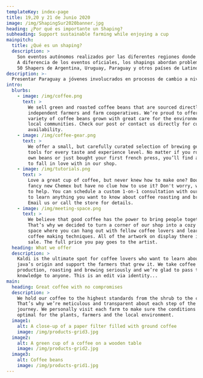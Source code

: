 ```yaml
---
templateKey: index-page
title: 19,20 y 21 de Junio 2020
image: /img/ShapingSur2020banner.jpg
heading: ¿Por qué es importante un Shaping?
subheading: Support sustainable farming while enjoying a cup
mainpitch:
  title: ¿Qué es un shaping?
  description: >
    Son eventos autónomos realizados por las diferentes regiones donde participan shapers de los diferentes hubs.
    A diferencia de los eventos oficiales, los shapings abordan problemáticas e inquietudes regionales,basadas en los intereses recabados con los miembros de la región.
    50 Shapers de Argentina, Uruguay, Paraguay y otros países de Latinoamérica desembarcarán en Asunción en junio del 2020.
description: >-
  Presentar Paraguay a jóvenes involucrados en procesos de cambio a nivel regional, generar conversaciones y eventos de impacto para unos 300 jóvenes paraguayos, descubrir el Corazón de América desde su cultura, calidez y costumbres, construir desde las voces de los tiempos un plan regional de innovación y construcción del liderazgo del presente, para el futuro.
intro:
  blurbs:
    - image: /img/coffee.png
      text: >
        We sell green and roasted coffee beans that are sourced directly from
        independent farmers and farm cooperatives. We’re proud to offer a
        variety of coffee beans grown with great care for the environment and
        local communities. Check our post or contact us directly for current
        availability.
    - image: /img/coffee-gear.png
      text: >
        We offer a small, but carefully curated selection of brewing gear and
        tools for every taste and experience level. No matter if you roast your
        own beans or just bought your first french press, you’ll find a gadget
        to fall in love with in our shop.
    - image: /img/tutorials.png
      text: >
        Love a great cup of coffee, but never knew how to make one? Bought a
        fancy new Chemex but have no clue how to use it? Don't worry, we’re here
        to help. You can schedule a custom 1-on-1 consultation with our baristas
        to learn anything you want to know about coffee roasting and brewing.
        Email us or call the store for details.
    - image: /img/meeting-space.png
      text: >
        We believe that good coffee has the power to bring people together.
        That’s why we decided to turn a corner of our shop into a cozy meeting
        space where you can hang out with fellow coffee lovers and learn about
        coffee making techniques. All of the artwork on display there is for
        sale. The full price you pay goes to the artist.
  heading: What we offer
  description: >
    Kaldi is the ultimate spot for coffee lovers who want to learn about their
    java’s origin and support the farmers that grew it. We take coffee
    production, roasting and brewing seriously and we’re glad to pass that
    knowledge to anyone. This is an edit via identity...
main:
  heading: Great coffee with no compromises
  description: >
    We hold our coffee to the highest standards from the shrub to the cup.
    That’s why we’re meticulous and transparent about each step of the coffee’s
    journey. We personally visit each farm to make sure the conditions are
    optimal for the plants, farmers and the local environment.
  image1:
    alt: A close-up of a paper filter filled with ground coffee
    image: /img/products-grid3.jpg
  image2:
    alt: A green cup of a coffee on a wooden table
    image: /img/products-grid2.jpg
  image3:
    alt: Coffee beans
    image: /img/products-grid1.jpg
---
```

